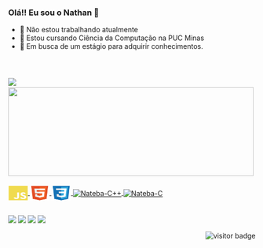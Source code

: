 ### Olá!! Eu sou o Nathan 👋


- 🔭 Não estou trabalhando atualmente
- 🌱 Estou cursando Ciência da Computação na PUC Minas
- 👯 Em busca de um estágio para adquirir conhecimentos.

##


<header> 
            <link rel="stylesheet" href="https://cdn.jsdelivr.net/gh/devicons/devicon@v2.15.1/devicon.min.css">
          </header>
<div>
  <a href="https://github.com/nateba">
  <img height="180em" src="https://github-readme-stats.vercel.app/api?username=nateba&show_icons=true&theme=dracula&include_all_commits=true&count_private=true"/>
  
  
  <img height="180em" width="500em" src="https://github-readme-stats.vercel.app/api/top-langs/?username=nateba&layout=compact&langs_count=16&theme=dracula"/>
</div>
<div>


  <div style="display: inline_block"><br>
  <img align="center" alt="Nateba-Js" height="30" width="40" src="https://raw.githubusercontent.com/devicons/devicon/master/icons/javascript/javascript-plain.svg">
  <img align="center" alt="Nateba-HTML" height="30" width="40" src="https://raw.githubusercontent.com/devicons/devicon/master/icons/html5/html5-original.svg">
  <img align="center" alt="Nateba-CSS" height="30" width="40" src="https://raw.githubusercontent.com/devicons/devicon/master/icons/css3/css3-original.svg">
  <img align="center" alt="Nateba-C++" height="30" width="40" src="https://cdn.jsdelivr.net/gh/devicons/devicon/icons/cplusplus/cplusplus-original.svg">
  <img align="center" alt="Nateba-C" height="30" width="40" src="https://cdn.jsdelivr.net/gh/devicons/devicon/icons/c/c-original.svg">
  </div>
  
  ##
  
  <div> 
  
  <a href="https://instagram.com/natnateba" target="_blank"><img src="https://img.shields.io/badge/-Instagram-%23E4405F?style=for-the-badge&logo=instagram&logoColor=white" target="_blank"></a>
 <a href=" https://discord.gg/6ygKrrj" target="_blank"><img src="https://img.shields.io/badge/Discord-7289DA?style=for-the-badge&logo=discord&logoColor=white" target="_blank"></a> 
  <a href = "mailto:naclisboa@gmail.com"><img src="https://img.shields.io/badge/-Gmail-%23333?style=for-the-badge&logo=gmail&logoColor=white" target="_blank"></a>
  <a href="https://www.linkedin.com/in/nathan-lisboa-605857234" target="_blank"><img src="https://img.shields.io/badge/-LinkedIn-%230077B5?style=for-the-badge&logo=linkedin&logoColor=white" target="_blank"></a> 
            </div>
            
 <div align='right'> <img src="https://visitor-badge.glitch.me/badge?page_id=nateba.nateba" alt="visitor badge"/>
</div>
  
  
 
  
